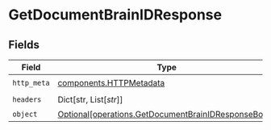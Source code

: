 # GetDocumentBrainIDResponse


## Fields

| Field                                                                                                            | Type                                                                                                             | Required                                                                                                         | Description                                                                                                      |
| ---------------------------------------------------------------------------------------------------------------- | ---------------------------------------------------------------------------------------------------------------- | ---------------------------------------------------------------------------------------------------------------- | ---------------------------------------------------------------------------------------------------------------- |
| `http_meta`                                                                                                      | [components.HTTPMetadata](../../models/components/httpmetadata.md)                                               | :heavy_check_mark:                                                                                               | N/A                                                                                                              |
| `headers`                                                                                                        | Dict[str, List[*str*]]                                                                                           | :heavy_check_mark:                                                                                               | N/A                                                                                                              |
| `object`                                                                                                         | [Optional[operations.GetDocumentBrainIDResponseBody]](../../models/operations/getdocumentbrainidresponsebody.md) | :heavy_minus_sign:                                                                                               | OK                                                                                                               |